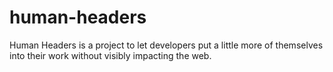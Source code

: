 human-headers
=============

Human Headers is a project to let developers put a little more of themselves into their work without visibly impacting the web.
